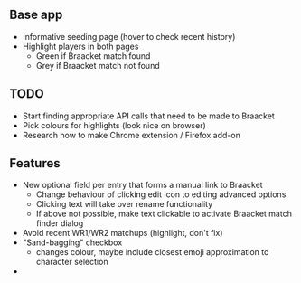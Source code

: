 ## Base app
- Informative seeding page (hover to check recent history)
- Highlight players in both pages
    - Green if Braacket match found
    - Grey if Braacket match not found

## TODO
- Start finding appropriate API calls that need to be made to Braacket
- Pick colours for highlights (look nice on browser)
- Research how to make Chrome extension / Firefox add-on

## Features
- New optional field per entry that forms a manual link to Braacket
    - Change behaviour of clicking edit icon to editing advanced options
    - Clicking text will take over rename functionality
    - If above not possible, make text clickable to activate Braacket match finder dialog
- Avoid recent WR1/WR2 matchups (highlight, don't fix)
- "Sand-bagging" checkbox
    - changes colour, maybe include closest emoji approximation to character selection
- 